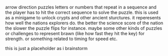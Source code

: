 arrow direction puzzles
letters or numbers that repeat in a sequence and the player has to hit the correct sequence to solve the puzzle. 
this is used as a minigame to unlock crypts and other ancient sturctures. it reperesents how well the nations explorers do. the better the science score of the nation the slower the puzzle flips for instance. maybe some other kinds of puzzles or challenges to represent brawn (like how fast they hit the key) for strength. or something related to timing for speed etc. 

this is just a placeholder as i brainstorm